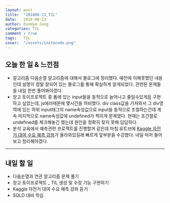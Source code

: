 ```yaml
---
layout: post
title:  "201808-13_TIL"
date:   2018-08-13
author: EunHye Jung
categories: TIL
comment : true
tags:	TIL
cover:  "/assets/instacode.png"
---
```

   
## 오늘 한 일 & 느낀점  
* 알고리즘 다음순열 알고리즘에 대해서 블로그에 정리했다. 예전에 이해못했던 내용인데 설명이 정말 잘되어 있는 블로그를 통해 확실하게 알게되었다. 관련된 문제들을 내일 한번 풀어봐야겠다.  
* 장고 토이프로젝트 중 폼에 있는 input들을 동적으로 늘어나고 줄일수있게끔 구현하고 싶었는데, js에러때문에 몇시간을 허비했다. div class값을 가져와서 그 div영역에 있는 하위 input태그의 name속성값으로 input을 동적으로 조절하는건데 계속 마지막으로 name속성값에 undefined가 찍히게 문제였다. 현재는 조건절로 undefined를 체크해놓긴 했는데 원인을 정확히 찾지 못해 답답하다. 
* 분석 교육에서 예측관련 프로젝트를 진행할꺼 같은데 마침 유트브에 [Kaggle 자전거 대여 수요 예측 강좌](https://www.youtube.com/watch?v=Q_MbN-vu_2w&t=11s)가 올라와있길래 빠르게 앞부분을 수강했다. 내일 마저 들어보고 정리해야겠다.  
  
- - -   
   
## 내일 할 일  
* 다음순열과 연관 알고리즘 문제 풀기  
* 장고 토이프로젝트 _ TIL 생성 및 수정 기능 구현하기  
* Kaggle 자전거 대여 수요 예측 강좌 듣기  
* SQLD 대비 학습
